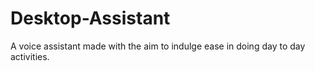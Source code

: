 # Desktop-Assistant
A voice assistant made with the aim to indulge ease in doing day to day activities.
